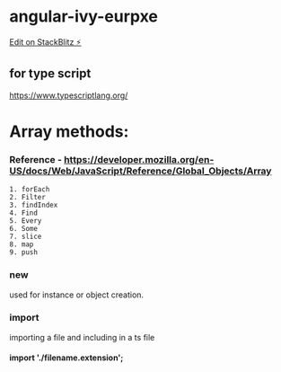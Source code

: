 # angular-ivy-eurpxe

[Edit on StackBlitz ⚡️](https://stackblitz.com/edit/angular-ivy-eurpxe)


## for type script 
https://www.typescriptlang.org/

# Array methods: 
### 	Reference - https://developer.mozilla.org/en-US/docs/Web/JavaScript/Reference/Global_Objects/Array
	1. forEach
	2. Filter
	3. findIndex
	4. Find
	5. Every
	6. Some
	7. slice
	8. map
	9. push
### new
used for instance or object creation. 

### import
importing a file and including in a ts file
#### import './filename.extension';
